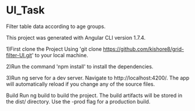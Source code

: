# UI_Task
Filter table data according to age groups.

This project was generated with Angular CLI version 1.7.4.

1)First clone the Project Using 'git clone https://github.com/kishore8/grid-filter-UI.git' to your local machine.

2)Run the command 'npm install' to install the dependencies.

3)Run ng serve for a dev server. Navigate to http://localhost:4200/. The app will automatically reload if you change any of the source files.


Build
Run ng build to build the project. The build artifacts will be stored in the dist/ directory. Use the -prod flag for a production build.

